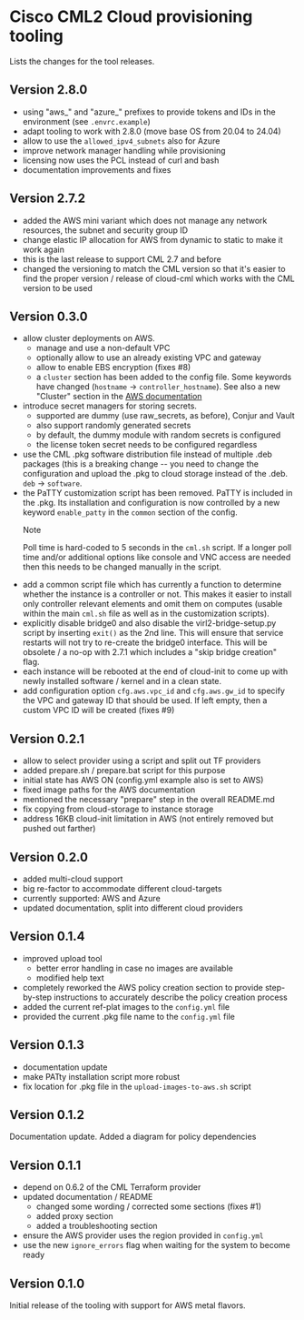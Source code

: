 # Cisco CML2 Cloud provisioning tooling

Lists the changes for the tool releases.

## Version 2.8.0

- using "aws\_" and "azure\_" prefixes to provide tokens and IDs in the environment (see `.envrc.example`)
- adapt tooling to work with 2.8.0 (move base OS from 20.04 to 24.04)
- allow to use the `allowed_ipv4_subnets` also for Azure
- improve network manager handling while provisioning
- licensing now uses the PCL instead of curl and bash
- documentation improvements and fixes

## Version 2.7.2

- added the AWS mini variant which does not manage any network resources, the
  subnet and security group ID
- change elastic IP allocation for AWS from dynamic to static to make it work
  again
- this is the last release to support CML 2.7 and before
- changed the versioning to match the CML version so that it's easier to find the proper version / release of cloud-cml which works with the CML version to be used

## Version 0.3.0

- allow cluster deployments on AWS.
  - manage and use a non-default VPC
  - optionally allow to use an already existing VPC and gateway
  - allow to enable EBS encryption (fixes #8)
  - a `cluster` section has been added to the config file.  Some keywords have changed (`hostname` -> `controller_hostname`).  See also a new "Cluster" section in the [AWS documentation](documentation/AWS.md)
- introduce secret managers for storing secrets.
  - supported are dummy (use raw_secrets, as before), Conjur and Vault
  - also support randomly generated secrets
  - by default, the dummy module with random secrets is configured
  - the license token secret needs to be configured regardless
- use the CML .pkg software distribution file instead of multiple .deb packages (this is a breaking change -- you need to change the configuration and upload the .pkg to cloud storage instead of the .deb. `deb` -> `software`.
- the PaTTY customization script has been removed.  PaTTY is included in the .pkg. Its installation and configuration is now controlled by a new keyword `enable_patty` in the `common` section of the config.
  > [!NOTE]
  > Poll time is hard-coded to 5 seconds in the `cml.sh` script.  If a longer poll time and/or additional options like console and VNC access are needed then this needs to be changed manually in the script.
- add a common script file which has currently a function to determine whether the instance is a controller or not.  This makes it easier to install only controller relevant elements and omit them on computes (usable within the main `cml.sh` file as well as in the customization scripts).
- explicitly disable bridge0 and also disable the virl2-bridge-setup.py script by inserting `exit()` as the 2nd line.  This will ensure that service restarts will not try to re-create the bridge0 interface. This will be obsolete / a no-op with 2.7.1 which includes a "skip bridge creation" flag.
- each instance will be rebooted at the end of cloud-init to come up with newly installed software / kernel and in a clean state.
- add configuration option `cfg.aws.vpc_id` and `cfg.aws.gw_id` to specify the VPC and gateway ID that should be used. If left empty, then a custom VPC ID will be created (fixes #9)

## Version 0.2.1

- allow to select provider using a script and split out TF providers
- added prepare.sh / prepare.bat script for this purpose
- initial state has AWS ON (config.yml example also is set to AWS)
- fixed image paths for the AWS documentation
- mentioned the necessary "prepare" step in the overall README.md
- fix copying from cloud-storage to instance storage
- address 16KB cloud-init limitation in AWS (not entirely removed but pushed out farther)

## Version 0.2.0

- added multi-cloud support
- big re-factor to accommodate different cloud-targets
- currently supported: AWS and Azure
- updated documentation, split into different cloud providers

## Version 0.1.4

- improved upload tool
  - better error handling in case no images are available
  - modified help text
- completely reworked the AWS policy creation section to provide step-by-step instructions to accurately describe the policy creation process
- added the current ref-plat images to the `config.yml` file
- provided the current .pkg file name to the `config.yml` file

## Version 0.1.3

- documentation update
- make PATty installation script more robust
- fix location for .pkg file in the `upload-images-to-aws.sh` script

## Version 0.1.2

Documentation update. Added a diagram for policy dependencies

## Version 0.1.1

- depend on 0.6.2 of the CML Terraform provider
- updated documentation / README
  - changed some wording / corrected some sections (fixes #1)
  - added proxy section
  - added a troubleshooting section
- ensure the AWS provider uses the region provided in `config.yml`
- use the new `ignore_errors` flag when waiting for the system to become ready

## Version 0.1.0

Initial release of the tooling with support for AWS metal flavors.
